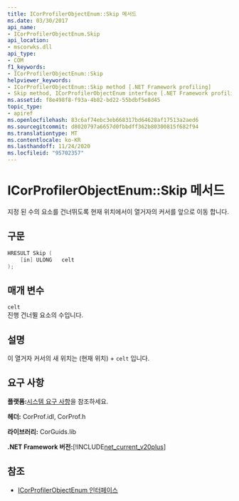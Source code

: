 ```yaml
---
title: ICorProfilerObjectEnum::Skip 메서드
ms.date: 03/30/2017
api_name:
- ICorProfilerObjectEnum.Skip
api_location:
- mscorwks.dll
api_type:
- COM
f1_keywords:
- ICorProfilerObjectEnum::Skip
helpviewer_keywords:
- ICorProfilerObjectEnum::Skip method [.NET Framework profiling]
- Skip method, ICorProfilerObjectEnum interface [.NET Framework profiling]
ms.assetid: f8e498f8-f93a-4b82-bd22-55bdbf5e8d45
topic_type:
- apiref
ms.openlocfilehash: 83c6af74ebc3eb668317bd64628af17513a2aed6
ms.sourcegitcommit: d8020797a6657d0fbbdff362b80300815f682f94
ms.translationtype: MT
ms.contentlocale: ko-KR
ms.lasthandoff: 11/24/2020
ms.locfileid: "95702357"
---
```

# <a name="icorprofilerobjectenumskip-method"></a>ICorProfilerObjectEnum::Skip 메서드

지정 된 수의 요소를 건너뛰도록 현재 위치에서이 열거자의 커서를 앞으로 이동 합니다.  
  
## <a name="syntax"></a>구문  
  
```cpp  
HRESULT Skip (  
    [in] ULONG   celt  
);  
```  
  
## <a name="parameters"></a>매개 변수  

 `celt`  
 진행 건너뛸 요소의 수입니다.  
  
## <a name="remarks"></a>설명  

 이 열거자 커서의 새 위치는 (현재 위치) + `celt` 입니다.  
  
## <a name="requirements"></a>요구 사항  

 **플랫폼:**[시스템 요구 사항](../../get-started/system-requirements.md)을 참조하세요.  
  
 **헤더:** CorProf.idl, CorProf.h  
  
 **라이브러리:** CorGuids.lib  
  
 **.NET Framework 버전:**[!INCLUDE[net_current_v20plus](../../../../includes/net-current-v20plus-md.md)]  
  
## <a name="see-also"></a>참조

- [ICorProfilerObjectEnum 인터페이스](icorprofilerobjectenum-interface.md)
